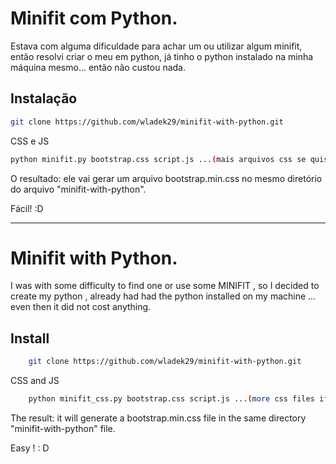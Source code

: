 Minifit com Python.
==============================


Estava com alguma dificuldade para achar um ou utilizar algum minifit, então resolvi criar o meu em python, já tinho o python instalado na minha máquina mesmo... então não custou nada.

Instalação
-----------

```bash
git clone https://github.com/wladek29/minifit-with-python.git
```
CSS e JS
```bash
python minifit.py bootstrap.css script.js ...(mais arquivos css se quiser)
```

O resultado: ele vai gerar um arquivo bootstrap.min.css no mesmo diretório do arquivo "minifit-with-python".

Fácil! :D


-----------------

Minifit with Python.
==============================

I was with some difficulty to find one or use some MINIFIT , so I decided to create my python , already had had the python installed on my machine ... even then it did not cost anything.

Install
--------

```bash
    git clone https://github.com/wladek29/minifit-with-python.git
```
CSS and JS
```bash
    python minifit_css.py bootstrap.css script.js ...(more css files if you want)
```

The result: it will generate a bootstrap.min.css file in the same directory "minifit-with-python" file.

Easy ! : D
